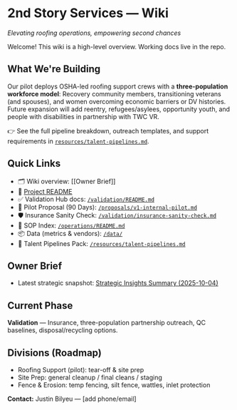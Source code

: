 # 2nd Story Services — Wiki
*Elevating roofing operations, empowering second chances*

Welcome! This wiki is a high-level overview. Working docs live in the repo.

## What We're Building
Our pilot deploys OSHA-led roofing support crews with a **three-population workforce model**: Recovery community members, transitioning veterans (and spouses), and women overcoming economic barriers or DV histories. Future expansion will add reentry, refugees/asylees, opportunity youth, and people with disabilities in partnership with TWC VR.

👉 See the full pipeline breakdown, outreach templates, and support requirements in [`resources/talent-pipelines.md`](../blob/main/resources/talent-pipelines.md).

## Quick Links
- 🗂️ Wiki overview: [[Owner Brief]]
- 🧭 [Project README](https://github.com/justindbilyeu/2ndStory-Services#readme)
- ✅ Validation Hub docs: [`/validation/README.md`](https://github.com/justindbilyeu/2ndStory-Services/blob/main/validation/README.md)
- 📄 Pilot Proposal (90 Days): [`/proposals/v1-internal-pilot.md`](https://github.com/justindbilyeu/2ndStory-Services/blob/main/proposals/v1-internal-pilot.md)
- 🛡️ Insurance Sanity Check: [`/validation/insurance-sanity-check.md`](https://github.com/justindbilyeu/2ndStory-Services/blob/main/validation/insurance-sanity-check.md)
- 🧰 SOP Index: [`/operations/README.md`](https://github.com/justindbilyeu/2ndStory-Services/blob/main/operations/README.md)
- 📦 Data (metrics & vendors): [`/data/`](https://github.com/justindbilyeu/2ndStory-Services/tree/main/data)
- 👥 Talent Pipelines Pack: [`/resources/talent-pipelines.md`](https://github.com/justindbilyeu/2ndStory-Services/blob/main/resources/talent-pipelines.md)

## Owner Brief
- Latest strategic snapshot: [Strategic Insights Summary (2025-10-04)](../blob/main/strategy/Strategic-Insights-Summary-2025-10-04.md)

## Current Phase
**Validation** — Insurance, three-population partnership outreach, QC baselines, disposal/recycling options.

## Divisions (Roadmap)
- Roofing Support (pilot): tear-off & site prep
- Site Prep: general cleanup / final cleans / staging
- Fence & Erosion: temp fencing, silt fence, wattles, inlet protection

**Contact:** Justin Bilyeu — [add phone/email]
